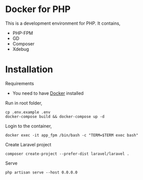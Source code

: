 # Docker for PHP

This is a development environment for PHP.
It contains,
- PHP-FPM
- GD
- Composer
- Xdebug

# Installation
Requirements
- You need to have [Docker](https://docs.docker.com/engine/installation/) installed

Run in root folder,
~~~~
cp .env.example .env
docker-compose build && docker-compose up -d
~~~~

Login to the container,
~~~~
docker exec -it app_fpm /bin/bash -c "TERM=$TERM exec bash"
~~~~

Create Laravel project
~~~~
composer create-project --prefer-dist laravel/laravel .
~~~~

Serve
~~~~
php artisan serve --host 0.0.0.0
~~~~
